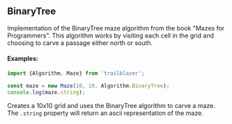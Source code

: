 <a name="module_BinaryTree"></a>

## BinaryTree
Implementation of the BinaryTree maze algorithm from the book
"Mazes for Programmers".  This algorithm works by visiting each cell
in the grid and choosing to carve a passage either north or south.

#### Examples:

```javascript
import {Algorithm, Maze} from 'trailblazer';

const maze = new Maze(10, 10, Algorithm.BinaryTree);
console.log(maze.string);
```

Creates a 10x10 grid and uses the BinaryTree algorithm to carve a
maze.  The `.string` property will return an ascii representation
of the maze.

